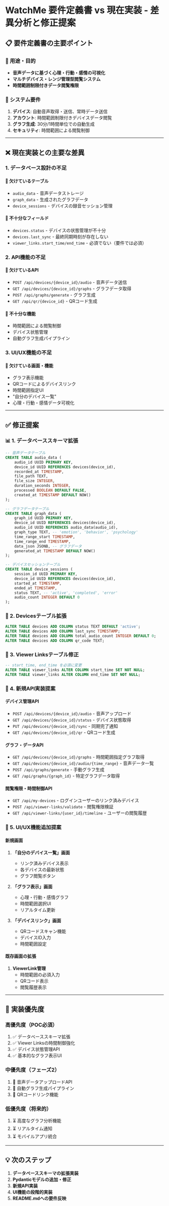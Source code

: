 # WatchMe 要件定義書 vs 現在実装 - 差異分析と修正提案

## 📋 要件定義書の主要ポイント

### 🎯 用途・目的
- **音声データに基づく心理・行動・感情の可視化**
- **マルチデバイス・レンジ管理型閲覧システム**
- **時間範囲制限付きデータ閲覧権限**

### 🔧 システム要件
1. **デバイス**: 自動音声取得・送信、常時データ送信
2. **アカウント**: 時間範囲制限付きデバイスデータ閲覧
3. **グラフ生成**: 30分/1時間単位での自動生成
4. **セキュリティ**: 時間範囲による閲覧制御

---

## ❌ 現在実装との主要な差異

### 1. **データベース設計の不足**

#### 🚫 **欠けているテーブル**
- `audio_data` - 音声データストレージ
- `graph_data` - 生成されたグラフデータ  
- `device_sessions` - デバイスの録音セッション管理

#### 🚫 **不十分なフィールド**
- `devices.status` - デバイスの状態管理が不十分
- `devices.last_sync` - 最終同期時刻が存在しない
- `viewer_links.start_time/end_time` - 必須でない（要件では必須）

### 2. **API機能の不足**

#### 🚫 **欠けているAPI**
- `POST /api/devices/{device_id}/audio` - 音声データ送信
- `GET /api/devices/{device_id}/graphs` - グラフデータ取得
- `POST /api/graphs/generate` - グラフ生成
- `GET /api/qr/{device_id}` - QRコード生成

#### 🚫 **不十分な機能**
- 時間範囲による閲覧制御
- デバイス状態管理
- 自動グラフ生成パイプライン

### 3. **UI/UX機能の不足**

#### 🚫 **欠けている画面・機能**
- グラフ表示機能
- QRコードによるデバイスリンク
- 時間範囲指定UI
- "自分のデバイス一覧"
- 心理・行動・感情データ可視化

---

## ✅ 修正提案

### 📊 1. データベーススキーマ拡張

```sql
-- 音声データテーブル
CREATE TABLE audio_data (
    audio_id UUID PRIMARY KEY,
    device_id UUID REFERENCES devices(device_id),
    recorded_at TIMESTAMP,
    file_path TEXT,
    file_size INTEGER,
    duration_seconds INTEGER,
    processed BOOLEAN DEFAULT FALSE,
    created_at TIMESTAMP DEFAULT NOW()
);

-- グラフデータテーブル
CREATE TABLE graph_data (
    graph_id UUID PRIMARY KEY,
    device_id UUID REFERENCES devices(device_id),
    audio_id UUID REFERENCES audio_data(audio_id),
    graph_type TEXT, -- 'emotion', 'behavior', 'psychology'
    time_range_start TIMESTAMP,
    time_range_end TIMESTAMP,
    data_json JSONB, -- グラフデータ
    generated_at TIMESTAMP DEFAULT NOW()
);

-- デバイスセッションテーブル
CREATE TABLE device_sessions (
    session_id UUID PRIMARY KEY,
    device_id UUID REFERENCES devices(device_id),
    started_at TIMESTAMP,
    ended_at TIMESTAMP,
    status TEXT, -- 'active', 'completed', 'error'
    audio_count INTEGER DEFAULT 0
);
```

### 🔧 2. Devicesテーブル拡張

```sql
ALTER TABLE devices ADD COLUMN status TEXT DEFAULT 'active';
ALTER TABLE devices ADD COLUMN last_sync TIMESTAMP;
ALTER TABLE devices ADD COLUMN total_audio_count INTEGER DEFAULT 0;
ALTER TABLE devices ADD COLUMN qr_code TEXT;
```

### 📝 3. Viewer Linksテーブル修正

```sql
-- start_time, end_time を必須に変更
ALTER TABLE viewer_links ALTER COLUMN start_time SET NOT NULL;
ALTER TABLE viewer_links ALTER COLUMN end_time SET NOT NULL;
```

### 🚀 4. 新規API実装提案

#### デバイス管理API
- `POST /api/devices/{device_id}/audio` - 音声アップロード
- `GET /api/devices/{device_id}/status` - デバイス状態取得
- `PUT /api/devices/{device_id}/sync` - 同期完了通知
- `GET /api/devices/{device_id}/qr` - QRコード生成

#### グラフ・データAPI  
- `GET /api/devices/{device_id}/graphs` - 時間範囲指定グラフ取得
- `GET /api/devices/{device_id}/audio/{time_range}` - 音声データ一覧
- `POST /api/graphs/generate` - 手動グラフ生成
- `GET /api/graphs/{graph_id}` - 特定グラフデータ取得

#### 閲覧権限・時間制御API
- `GET /api/my-devices` - ログインユーザーのリンク済みデバイス
- `POST /api/viewer-links/validate` - 閲覧権限検証
- `GET /api/viewer-links/{user_id}/timeline` - ユーザーの閲覧履歴

### 🎨 5. UI/UX機能追加提案

#### 新規画面
1. **「自分のデバイス一覧」画面**
   - リンク済みデバイス表示
   - 各デバイスの最新状態
   - グラフ閲覧ボタン

2. **「グラフ表示」画面**
   - 心理・行動・感情グラフ
   - 時間範囲選択UI
   - リアルタイム更新

3. **「デバイスリンク」画面**
   - QRコードスキャン機能
   - デバイスID入力
   - 時間範囲設定

#### 既存画面の拡張
1. **ViewerLink管理**
   - 時間範囲の必須入力
   - QRコード表示
   - 閲覧履歴表示

---

## 🎯 実装優先度

### 高優先度（POC必須）
1. ✅ データベーススキーマ拡張
2. ✅ Viewer Linksの時間制御強化
3. ✅ デバイス状態管理API
4. ✅ 基本的なグラフ表示UI

### 中優先度（フェーズ2）  
1. 🔄 音声データアップロードAPI
2. 🔄 自動グラフ生成パイプライン
3. 🔄 QRコードリンク機能

### 低優先度（将来的）
1. ⏳ 高度なグラフ分析機能
2. ⏳ リアルタイム通知
3. ⏳ モバイルアプリ統合

---

## 💡 次のステップ

1. **データベーススキーマの拡張実装**
2. **Pydanticモデルの追加・修正**  
3. **新規API実装**
4. **UI機能の段階的実装**
5. **README.mdへの要件反映**